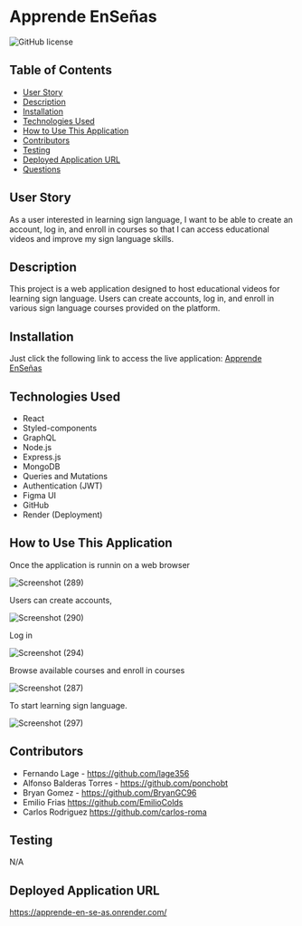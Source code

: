 # Apprende EnSeñas
![GitHub license](https://img.shields.io/badge/license-MIT-blue.svg)

## Table of Contents
* [User Story](#user-story)
* [Description](#description)
* [Installation](#installation)
* [Technologies Used](#technologies-used)
* [How to Use This Application](#how-to-use-this-application)
* [Contributors](#contributors)
* [Testing](#testing)
* [Deployed Application URL](#deployed-application-url)
* [Questions](#questions)

## User Story
As a user interested in learning sign language, I want to be able to create an account, log in, and enroll in courses so that I can access educational videos and improve my sign language skills.

## Description
This project is a web application designed to host educational videos for learning sign language. Users can create accounts, log in, and enroll in various sign language courses provided on the platform.

## Installation
Just click the following link to access the live application: [Apprende EnSeñas](https://apprende-en-se-as.onrender.com)

## Technologies Used
- React
- Styled-components
- GraphQL
- Node.js
- Express.js
- MongoDB
- Queries and Mutations
- Authentication (JWT)
- Figma UI
- GitHub
- Render (Deployment)

## How to Use This Application
  Once the application is runnin on a web browser 
  
![Screenshot (289)](https://github.com/BryanGC96/APPRENDE-EN-SE-AS/assets/68045584/463fe0ad-ea9d-4033-866f-764db7ed4782)

  Users can create accounts,

  ![Screenshot (290)](https://github.com/BryanGC96/APPRENDE-EN-SE-AS/assets/68045584/75542ad1-06d8-4f69-bd99-ec960c355b8d)

   Log in

![Screenshot (294)](https://github.com/BryanGC96/APPRENDE-EN-SE-AS/assets/68045584/1b8ec67b-2738-48a4-b189-4483dcb283ef)

  Browse available courses and enroll in courses

![Screenshot (287)](https://github.com/BryanGC96/APPRENDE-EN-SE-AS/assets/68045584/9a45937c-4864-4b3d-ba7b-17f671bd57d2)

   To start learning sign language.
   
   ![Screenshot (297)](https://github.com/BryanGC96/APPRENDE-EN-SE-AS/assets/68045584/4a0b5b81-e819-4629-8377-a46e2a7be61f)

  
  ## Contributors
  * Fernando Lage - https://github.com/lage356
  * Alfonso Balderas Torres - https://github.com/ponchobt 
  * Bryan Gomez - https://github.com/BryanGC96 
  * Emilio Frias https://github.com/EmilioColds  
  * Carlos Rodriguez  https://github.com/carlos-roma
  
  ## Testing
  N/A
  
  ## Deployed Application URL
  https://apprende-en-se-as.onrender.com/


